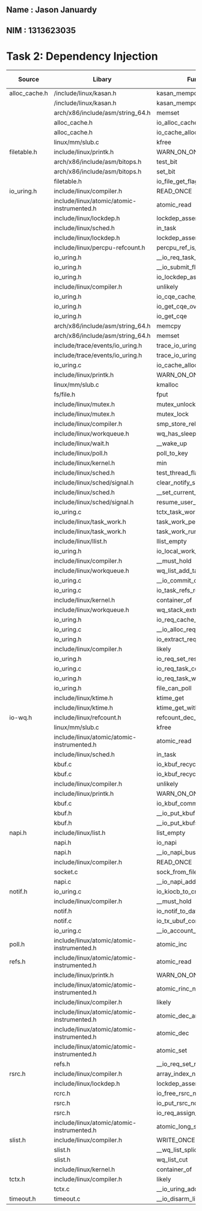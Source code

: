## Name : Jason Januardy
## NIM  : 1313623035
# Task 2: Dependency Injection

Source | Libary | Function utilized | Time Used
-------|--------|--------------| ------------------
alloc_cache.h | /include/linux/kasan.h | kasan_mempool_unpoison_object | 1
| | /include/linux/kasan.h | kasan_mempool_poison_object | 1
| | arch/x86/include/asm/string_64.h| memset | 1
| | alloc_cache.h | io_alloc_cache_get | 1
| | alloc_cache.h | io_cache_alloc_new | 1
| | linux/mm/slub.c | kfree | 1
| filetable.h | include/linux/printk.h | WARN_ON_ONCE | 2
| | arch/x86/include/asm/bitops.h | test_bit | 2
| | arch/x86/include/asm/bitops.h | set_bit | 2
| | filetable.h | io_file_get_flags | 1
| io_uring.h | include/linux/compiler.h | READ_ONCE | 3
| | include/linux/atomic/atomic-instrumented.h | atomic_read | 1
| | include/linux/lockdep.h | lockdep_assert | 2
| | include/linux/sched.h  | in_task | 1
| | include/linux/lockdep.h | lockdep_assert_held | 7
| | include/linux/percpu-refcount.h | percpu_ref_is_dying | 1
| | io_uring.h | __io_req_task_work_add | 1
| | io_uring.h | __io_submit_flush_completion | 1
| | io_uring.h | io_lockdep_assert_cq_locked | 1
| | include/linux/compiler.h | unlikely | 8
| | io_uring.h | io_cqe_cache_refill | 1
| | io_uring.h | io_get_cqe_overflow | 1
| | io_uring.h | io_get_cqe | 1
| | arch/x86/include/asm/string_64.h | memcpy | 2
| | arch/x86/include/asm/string_64.h | memset | 1
| | include/trace/events/io_uring.h | trace_io_uring_complete_enabled | 1
| | include/trace/events/io_uring.h | trace_io_uring_complete | 1
| | io_uring.c | io_cache_alloc | 1
| | include/linux/printk.h | WARN_ON_ONCE | 1
| | linux/mm/slub.c | kmalloc | 1
| | fs/file.h | fput | 1
| | include/linux/mutex.h | mutex_unlock | 1
| | include/linux/mutex.h | mutex_lock | 1
| | include/linux/compiler.h | smp_store_release | 1
| | include/linux/workqueue.h | wq_has_sleeper | 2
| | include/linux/wait.h | __wake_up | 2
| | include/linux/poll.h | poll_to_key | 2
| | include/linux/kernel.h | min | 1
| | include/linux/sched.h | test_thread_flag | 2
| | include/linux/sched/signal.h | clear_notify_signal | 1
| | include/linux/sched.h | __set_current_state | 3
| | include/linux/sched/signal.h | resume_user_mode_work | 1
| | io_uring.c | tctx_task_work_run | 1
| | include/linux/task_work.h | task_work_pending | 2
| | include/linux/task_work.h | task_work_run | 1
| | include/linux/llist.h | llist_empty | 2
| | io_uring.h | io_local_work_pending | 2
| | include/linux/compiler.h | __must_hold | 1
| | include/linux/workqueue.h | wq_list_add_tail | 1
| | io_uring.c | __io_commit_cqring_flush | 1
| | io_uring.c | io_task_refs_refill | 1
| | include/linux/kernel.h | container_of | 1
| | include/linux/workqueue.h | wq_stack_extract | 1
| | io_uring.h | io_req_cache_empty | 1
| | io_uring.c | __io_alloc_req_refill | 1
| | io_uring.h | io_extract_req | 1
| | include/linux/compiler.h | likely | 2
| | io_uring.h | io_req_set_res | 1
| | io_uring.c | io_req_task_complete | 1
| | io_uring.h | io_req_task_work_add | 1
| | io_uring.h | file_can_poll | 1
| | include/linux/ktime.h | ktime_get | 1
| | include/linux/ktime.h | ktime_get_with_offset | 1
| io-wq.h | include/linux/refcount.h | refcount_dec_and_test | 1
| | linux/mm/slub.c | kfree | 1
| | include/linux/atomic/atomic-instrumented.h | atomic_read | 1
| | include/linux/sched.h  | in_task | 1
| | kbuf.c | io_kbuf_recycle_legacy | 1
| | kbuf.c | io_kbuf_recycle_ring | 2
| | include/linux/compiler.h | unlikely | 2
| | include/linux/printk.h | WARN_ON_ONCE | 1
| | kbuf.c | io_kbuf_commit | 1
| | kbuf.h | __io_put_kbuf | 2
| | kbuf.h | __io_put_kbufs | 2
| napi.h | include/linux/list.h | list_empty | 1
| | napi.h | io_napi | 1
| | napi.h | __io_napi_busy_loop | 1
| | include/linux/compiler.h | READ_ONCE | 2
| | socket.c | sock_from_file | 1
| | napi.c | __io_napi_add_id | 1
| notif.h | io_uring.c | io_kiocb_to_cmd | 1
| | include/linux/compiler.h | __must_hold | 1
| | notif.h | io_notif_to_data | 2
| | notif.c | io_tx_ubuf_complete | 1
| | io_uring.c | __io_account_mem | 1
| poll.h | include/linux/atomic/atomic-instrumented.h | atomic_inc | 2
| refs.h | include/linux/atomic/atomic-instrumented.h | atomic_read | 1
| | include/linux/printk.h | WARN_ON_ONCE | 4
| | include/linux/atomic/atomic-instrumented.h | atomic_rinc_not_zero | 1
| | include/linux/compiler.h | likely | 1
| | include/linux/atomic/atomic-instrumented.h | atomic_dec_and_test | 1
| | include/linux/atomic/atomic-instrumented.h | atomic_dec | 1
| | include/linux/atomic/atomic-instrumented.h | atomic_set | 1
| | refs.h | __io_req_set_refcount | 1
| rsrc.h | include/linux/compiler.h | array_index_nospec | 1
| | include/linux/lockdep.h | lockdep_assert_held | 1
| | rcrc.h | io_free_rsrc_node | 1
| | rsrc.h | io_put_rsrc_node | 3
| | rsrc.h | io_req_assign_rsrc_node | 1
| | include/linux/atomic/atomic-instrumented.h | atomic_long_sub | 1
| slist.h | include/linux/compiler.h | WRITE_ONCE | 3
| | slist.h | __wq_list_splice | 1
| | slist.h | wq_list_cut | 1
| | include/linux/kernel.h | container_of | 1
| tctx.h | include/linux/compiler.h | likely | 1
| | tctx.c | __io_uring_add_tctx_node_from_submit | 1
| timeout.h | timeout.c | __io_disarm_linked_timeout | 1